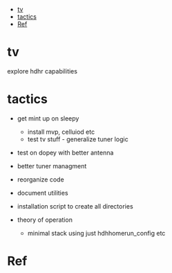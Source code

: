 <!--ts-->
* [tv](#tv)
* [tactics](#tactics)
* [Ref](#ref)

<!-- Created by https://github.com/ekalinin/github-markdown-toc -->
<!-- Added by: tony, at: Thu Dec 15 10:54:54 AM CST 2022 -->

<!--te-->
# tv
explore hdhr capabilities

# tactics

- get mint up on sleepy
	- install mvp, celluiod etc
	- test tv stuff - generalize tuner logic

- test on dopey with better antenna

- better tuner managment

- reorganize code

- document utilities

- installation script to create all directories

- theory of operation
	- minimal stack using just hdhhomerun_config etc



# Ref


